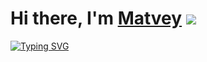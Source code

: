 # Hi there, I'm [Matvey](https://vk.com/m1028882) ![](https://github.com/blackcater/blackcater/raw/main/images/Hi.gif)
<!---Пример кода-->
[![Typing SVG](https://readme-typing-svg.herokuapp.com?color=%2336BCF7&lines=Computer+science+student)](https://git.io/typing-svg)
